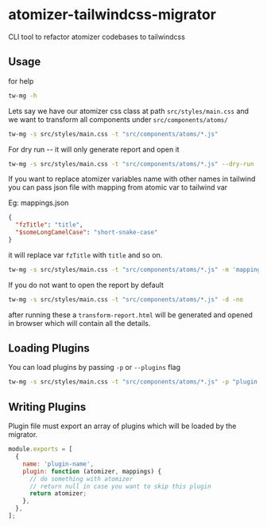 # atomizer-tailwindcss-migrator

CLI tool to refactor atomizer codebases to tailwindcss

## Usage

for help

```bash
tw-mg -h
```

Lets say we have our atomizer css class at path `src/styles/main.css` and we want to transform all components under `src/components/atoms/`

```bash
tw-mg -s src/styles/main.css -t "src/components/atoms/*.js"
```

For dry run -- it will only generate report and open it

```bash
tw-mg -s src/styles/main.css -t "src/components/atoms/*.js" --dry-run
```

If you want to replace atomizer variables name with other names in tailwind you can pass json file with mapping from atomic var to tailwind var

Eg: mappings.json

```json
{
  "fzTitle": "title",
  "$someLongCamelCase": "short-snake-case"
}
```

it will replace var `fzTitle` with `title` and so on.

```bash
tw-mg -s src/styles/main.css -t "src/components/atoms/*.js" -m 'mappings.json' -d
```

If you do not want to open the report by default

```bash
tw-mg -s src/styles/main.css -t "src/components/atoms/*.js" -d -no
```

after running these a `transform-report.html` will be generated and opened in browser which will contain all the details.

## Loading Plugins

You can load plugins by passing `-p` or `--plugins` flag

```bash
tw-mg -s src/styles/main.css -t "src/components/atoms/*.js" -p "plugin.js"
```

## Writing Plugins

Plugin file must export an array of plugins which will be loaded by the migrator.

```js
module.exports = [
  {
    name: 'plugin-name',
    plugin: function (atomizer, mappings) {
      // do something with atomizer
      // return null in case you want to skip this plugin
      return atomizer;
    },
  },
];
```
